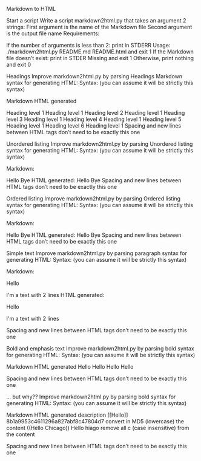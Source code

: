 Markdown to HTML

Start a script Write a script markdown2html.py that takes an argument 2 strings:
First argument is the name of the Markdown file Second argument is the output file name Requirements:

If the number of arguments is less than 2: print in STDERR Usage: ./markdown2html.py README.md README.html and exit 1 If the Markdown file doesn’t exist: print in STDER Missing and exit 1 Otherwise, print nothing and exit 0

Headings Improve markdown2html.py by parsing Headings Markdown syntax for generating HTML:
Syntax: (you can assume it will be strictly this syntax)

Markdown HTML generated

Heading level 1
Heading level 1
Heading level 2
Heading level 1
Heading level 3
Heading level 1
Heading level 4
Heading level 1
Heading level 5
Heading level 1
Heading level 6
Heading level 1
Spacing and new lines between HTML tags don’t need to be exactly this one

Unordered listing Improve markdown2html.py by parsing Unordered listing syntax for generating HTML:
Syntax: (you can assume it will be strictly this syntax)

Markdown:

Hello
Bye HTML generated:
Hello
Bye
Spacing and new lines between HTML tags don’t need to be exactly this one

Ordered listing Improve markdown2html.py by parsing Ordered listing syntax for generating HTML:
Syntax: (you can assume it will be strictly this syntax)

Markdown:

Hello
Bye HTML generated:
Hello
Bye
Spacing and new lines between HTML tags don’t need to be exactly this one

Simple text Improve markdown2html.py by parsing paragraph syntax for generating HTML:
Syntax: (you can assume it will be strictly this syntax)

Markdown:

Hello

I'm a text with 2 lines HTML generated:

Hello

I'm a text
with 2 lines

Spacing and new lines between HTML tags don’t need to be exactly this one

Bold and emphasis text Improve markdown2html.py by parsing bold syntax for generating HTML:
Syntax: (you can assume it will be strictly this syntax)

Markdown HTML generated Hello Hello Hello Hello

Spacing and new lines between HTML tags don’t need to be exactly this one

... but why?? Improve markdown2html.py by parsing bold syntax for generating HTML:
Syntax: (you can assume it will be strictly this syntax)

Markdown HTML generated description [[Hello]] 8b1a9953c4611296a827abf8c47804d7 convert in MD5 (lowercase) the content ((Hello Chicago)) Hello hiago remove all c (case insensitive) from the content

Spacing and new lines between HTML tags don’t need to be exactly this one
